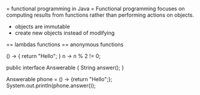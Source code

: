 = functional programming in Java =
Functional programming focuses on computing results from functions rather than performing actions on objects.

* objects are immutable
* create new objects instead of modifying


== lambdas functions ==
anonymous functions

() -> { return "Hello"; }
n -> n % 2 != 0;


public interface Answerable
{
  String answer();
}


Answerable phone = () -> {return "Hello";};
System.out.println(phone.answer());
